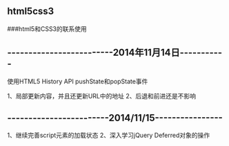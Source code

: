 html5css3
---------------------

###html5和CSS3的联系使用


-------------------------2014年11月14日-----------
------------------
使用HTML5 History API  pushState和popState事件

1、局部更新内容，并且还更新URL中的地址
2、后退和前进还是不影响

------------------------2014/11/15----------------
-----------------
1、继续完善script元素的加载状态
2、深入学习jQuery Deferred对象的操作
